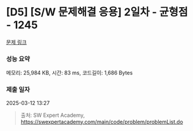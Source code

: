# [D5] [S/W 문제해결 응용] 2일차 - 균형점 - 1245 

[문제 링크](https://swexpertacademy.com/main/code/problem/problemDetail.do?contestProbId=AV15MeBKAOgCFAYD) 

### 성능 요약

메모리: 25,984 KB, 시간: 83 ms, 코드길이: 1,686 Bytes

### 제출 일자

2025-03-12 13:27



> 출처: SW Expert Academy, https://swexpertacademy.com/main/code/problem/problemList.do